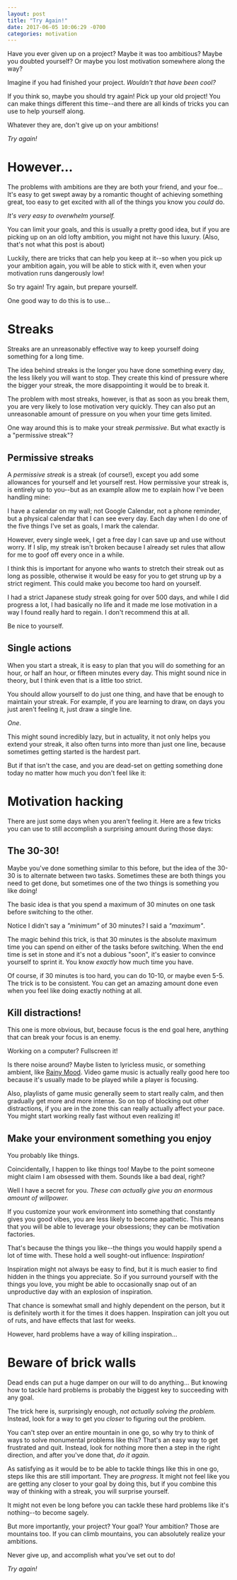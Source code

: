 ```yaml
---
layout: post
title: "Try Again!"
date: 2017-06-05 10:06:29 -0700
categories: motivation
---
```


Have you ever given up on a project? Maybe it was too ambitious? Maybe you doubted yourself? Or maybe you lost motivation somewhere along the way?

Imagine if you had finished your project. *Wouldn't that have been cool?*

If you think so, maybe you should try again! Pick up your old project! You can make things different this time--and there are all kinds of tricks you can use to help yourself along.

Whatever they are, don't give up on your ambitions!

*Try again!*
<!-- more -->

# However...
The problems with ambitions are they are both your friend, and your foe... It's easy to get swept away by a romantic thought of achieving something great, too easy to get excited with all of the things you know you *could* do.

*It's very easy to overwhelm yourself.*

You can limit your goals, and this is usually a pretty good idea, but if you are picking up on an old lofty ambition, you might not have this luxury. (Also, that's not what this post is about)

Luckily, there are tricks that can help you keep at it--so when you pick up your ambition again, you will be able to stick with it, even when your motivation runs dangerously low!

So try again! Try again, but prepare yourself.

One good way to do this is to use...

# Streaks
Streaks are an unreasonably effective way to keep yourself doing something for a long time.

The idea behind streaks is the longer you have done something every day, the less likely you will want to stop. They create this kind of pressure where the bigger your streak, the more disappointing it would be to break it.

The problem with most streaks, however, is that as soon as you break them, you are very likely to lose motivation very quickly. They can also put an unreasonable amount of pressure on you when your time gets limited.

One way around this is to make your streak *permissive*. But what exactly is a "permissive streak"?

## Permissive streaks
A *permissive streak* is a streak (of course!), except you add some allowances for yourself and let yourself rest. How permissive your streak is, is entirely up to you--but as an example allow me to explain how I've been handling mine:

I have a calendar on my wall; not Google Calendar, not a phone reminder, but a physical calendar that I can see every day. Each day when I do one of the five things I've set as goals, I mark the calendar.

However, every single week, I get a free day I can save up and use without worry. If I slip, my streak isn't broken because I already set rules that allow for me to goof off every once in a while.

I think this is important for anyone who wants to stretch their streak out as long as possible, otherwise it would be easy for you to get strung up by a strict regiment. This could make you become too hard on yourself.

I had a strict Japanese study streak going for over 500 days, and while I did progress a lot, I had basically no life and it made me lose motivation in a way I found really hard to regain. I don't recommend this at all.

Be nice to yourself.

## Single actions

When you start a streak, it is easy to plan that you will do something for an hour, or half an hour, or fifteen minutes every day. This might sound nice in theory, but I think even that is a little too strict.

You should allow yourself to do just one thing, and have that be enough to maintain your streak. For example, if you are learning to draw, on days you just aren't feeling it, just draw a single line.

*One*.

This might sound incredibly lazy, but in actuality, it not only helps you extend your streak, it also often turns into more than just one line, because sometimes getting started is the hardest part.

But if that isn't the case, and you are dead-set on getting something done today no matter how much you don't feel like it:

# Motivation hacking

There are just some days when you aren't feeling it. Here are a few tricks you can use to still accomplish a surprising amount during those days:

## The 30-30!

Maybe you've done something similar to this before, but the idea of the 30-30 is to alternate between two tasks. Sometimes these are both things you need to get done, but sometimes one of the two things is something you like doing!

The basic idea is that you spend a maximum of 30 minutes on one task before switching to the other.

Notice I didn't say a *"minimum"* of 30 minutes? I said a *"maximum"*.

The magic behind this trick, is that 30 minutes is the absolute maximum time you can spend on either of the tasks before switching. When the end time is set in stone and it's not a dubious "soon", it's easier to convince yourself to sprint it. You know *exactly* how much time you have.

Of course, if 30 minutes is too hard, you can do 10-10, or maybe even 5-5. The trick is to be consistent. You can get an amazing amount done even when you feel like doing exactly nothing at all.

## Kill distractions!

This one is more obvious, but, because focus is the end goal here, anything that can break your focus is an enemy.

Working on a computer? Fullscreen it!

Is there noise around? Maybe listen to lyricless music, or something ambient, like [Rainy Mood](http://rainymood.com/). Video game music is actually really good here too because it's usually made to be played while a player is focusing.

Also, playlists of game music generally seem to start really calm, and then gradually get more and more intense. So on top of blocking out other distractions, if you are in the zone this can really actually affect your pace. You might start working really fast without even realizing it!

## Make your environment something you enjoy

You probably like things.

Coincidentally, I happen to like things too! Maybe to the point someone might claim I am obsessed with them. Sounds like a bad deal, right?

Well I have a secret for you. *These can actually give you an enormous amount of willpower.*

If you customize your work environment into something that constantly gives you good vibes, you are less likely to become apathetic. This means that you will be able to leverage your obsessions; they can be motivation factories.

That's because the things you like--the things you would happily spend a lot of time with. These hold a well sought-out influence: *Inspiration!*

Inspiration might not always be easy to find, but it is much easier to find hidden in the things you appreciate. So if you surround yourself with the things you love, you might be able to occasionally snap out of an unproductive day with an explosion of inspiration.

That chance is somewhat small and highly dependent on the person, but it is definitely worth it for the times it does happen. Inspiration can jolt you out of ruts, and have effects that last for weeks.

However, hard problems have a way of killing inspiration...

# Beware of brick walls

Dead ends can put a huge damper on our will to do anything... But knowing how to tackle hard problems is probably the biggest key to succeeding with any goal.

The trick here is, surprisingly enough, *not actually solving the problem.* Instead, look for a way to get you *closer* to figuring out the problem.

You can't step over an entire mountain in one go, so why try to think of ways to solve monumental problems like this? That's an easy way to get frustrated and quit. Instead, look for nothing more then a step in the right direction, and after you've done that, *do it again.*

As satisfying as it would be to be able to tackle things like this in one go, steps like this are still important. They are *progress*. It might not feel like you are getting any closer to your goal by doing this, but if you combine this way of thinking with a streak, you will surprise yourself.

It might not even be long before you can tackle these hard problems like it's nothing--to become sagely.

But more importantly, your project? Your goal? Your ambition? Those are mountains too. If you can climb mountains, you can absolutely realize your ambitions.

Never give up, and accomplish what you've set out to do!

*Try again!*
